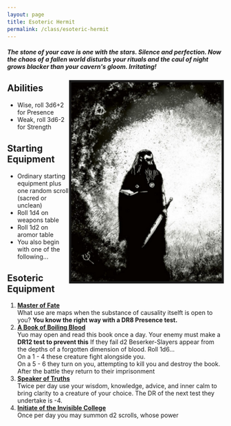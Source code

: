 ```yaml
---
layout: page
title: Esoteric Hermit
permalink: /class/esoteric-hermit
---
```


##### The stone of your cave is one with the stars. Silence and perfection. Now the chaos of a fallen world disturbs your rituals and the caul of night grows blacker than your cavern's gloom. Irritating!


<img align="right" width=350px border=5px src="/images/Esoteric_Hermit.png">

## Abilities
- Wise, roll 3d6+2 for Presence
- Weak, roll 3d6-2 for Strength

## Starting Equipment
- Ordinary starting equipment plus one random scroll (sacred or unclean)
- Roll 1d4 on weapons table
- Roll 1d2 on aromor table
- You also begin with one of the following...

##  Esoteric Equipment
1. <ins>**Master of Fate**</ins> <br>
What use are maps when the substance of causality itselft is open to you? **You know the right way with a DR8 Presence test.**
2. <ins>**A Book of Boiling Blood**</ins> <br>
Yuo may open and read this book once a day. Your enemy must make a **DR12 test to prevent this** If they fail d2 Beserker-Slayers appear from the depths of a forgotten dimension of blood. Roll 1d6... <br>
On a 1 - 4 these creature fight alongside you. <br>
On a 5 - 6 they turn on you, attempting to kill you and destroy the book. <br>
After the battle they return to their imprisonment
3. <ins>**Speaker of Truths**</ins> <br>
Twice per day use your wisdom, knowledge, advice, and inner calm to bring clarity to a creature of your choice. The DR of the next test they undertake is -4.
4. <ins>**Initiate of the Invisible College**</ins> <br>
Once per day you may summon d2 scrolls, whose power

